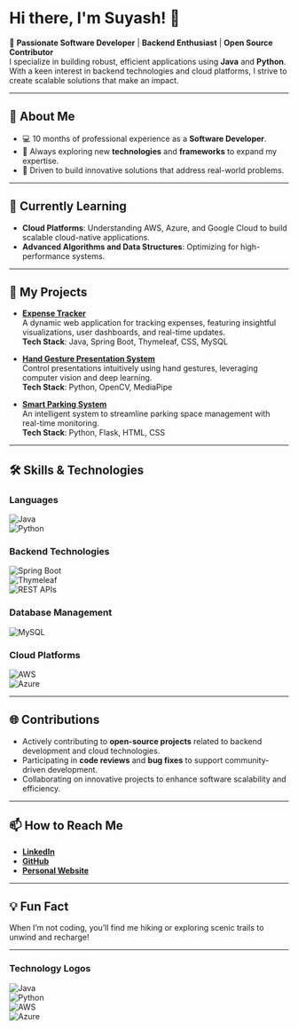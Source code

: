 # **Hi there, I'm Suyash! 👋**  

🚀 **Passionate Software Developer** | **Backend Enthusiast** | **Open Source Contributor**  
I specialize in building robust, efficient applications using **Java** and **Python**. With a keen interest in backend technologies and cloud platforms, I strive to create scalable solutions that make an impact.  

---

## 🌟 **About Me**  
- 💻 10 months of professional experience as a **Software Developer**.  
- 🌱 Always exploring new **technologies** and **frameworks** to expand my expertise.  
- 🎯 Driven to build innovative solutions that address real-world problems.  

---

## 🌱 **Currently Learning**  
- **Cloud Platforms**: Understanding AWS, Azure, and Google Cloud to build scalable cloud-native applications.  
- **Advanced Algorithms and Data Structures**: Optimizing for high-performance systems.  

---

## 🔧 **My Projects**  
- **[Expense Tracker](link-to-your-project)**  
  A dynamic web application for tracking expenses, featuring insightful visualizations, user dashboards, and real-time updates.  
  **Tech Stack**: Java, Spring Boot, Thymeleaf, CSS, MySQL  

- **[Hand Gesture Presentation System](link-to-your-project)**  
  Control presentations intuitively using hand gestures, leveraging computer vision and deep learning.  
  **Tech Stack**: Python, OpenCV, MediaPipe  

- **[Smart Parking System](link-to-your-project)**  
  An intelligent system to streamline parking space management with real-time monitoring.  
  **Tech Stack**: Python, Flask, HTML, CSS  

---

## 🛠 **Skills & Technologies**  

### **Languages**  
![Java](https://img.shields.io/badge/Java-%23ED8B00.svg?style=for-the-badge&logo=java&logoColor=white)  
![Python](https://img.shields.io/badge/Python-3776AB?style=for-the-badge&logo=python&logoColor=white)  

### **Backend Technologies**  
![Spring Boot](https://img.shields.io/badge/Spring_Boot-%236DB33F.svg?style=for-the-badge&logo=spring&logoColor=white)  
![Thymeleaf](https://img.shields.io/badge/Thymeleaf-%23005C0F.svg?style=for-the-badge&logo=thymeleaf&logoColor=white)  
![REST APIs](https://img.shields.io/badge/REST_API-%23000000.svg?style=for-the-badge&logo=api&logoColor=white)  

### **Database Management**  
![MySQL](https://img.shields.io/badge/MySQL-%2300f.svg?style=for-the-badge&logo=mysql&logoColor=white)  

### **Cloud Platforms**  
![AWS](https://img.shields.io/badge/Amazon_AWS-%23FF9900.svg?style=for-the-badge&logo=amazon-aws&logoColor=white)  
![Azure](https://img.shields.io/badge/Microsoft_Azure-%230078D4.svg?style=for-the-badge&logo=microsoft-azure&logoColor=white)  

---

## 🌐 **Contributions**  
- Actively contributing to **open-source projects** related to backend development and cloud technologies.  
- Participating in **code reviews** and **bug fixes** to support community-driven development.  
- Collaborating on innovative projects to enhance software scalability and efficiency.  

---

## 📫 **How to Reach Me**  
- **[LinkedIn](your-linkedin-url)**  
- **[GitHub](https://github.com/your-github)**  
- **[Personal Website](your-website-url)**  

---

## 💡 **Fun Fact**  
When I’m not coding, you’ll find me hiking or exploring scenic trails to unwind and recharge!  

---

### **Technology Logos**  
![Java](https://img.shields.io/badge/Java-%23ED8B00.svg?style=for-the-badge&logo=java&logoColor=white)  
![Python](https://img.shields.io/badge/Python-3776AB?style=for-the-badge&logo=python&logoColor=white)  
![AWS](https://img.shields.io/badge/Amazon_AWS-%23FF9900.svg?style=for-the-badge&logo=amazon-aws&logoColor=white)  
![Azure](https://img.shields.io/badge/Microsoft_Azure-%230078D4.svg?style=for-the-badge&logo=microsoft-azure&logoColor=white)  
